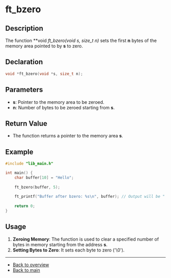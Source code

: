 
# ft_bzero

## Description

The function **void *ft_bzero(void *s, size_t n)** sets the first **n** bytes of the memory area pointed to by **s** to zero.

## Declaration

```c
void *ft_bzero(void *s, size_t n);
```

## Parameters

- **s**: Pointer to the memory area to be zeroed.
- **n**: Number of bytes to be zeroed starting from **s**.

## Return Value

- The function returns a pointer to the memory area **s**.

## Example

```c
#include "lib_main.h"

int main() {
    char buffer[10] = "Hello";
    
    ft_bzero(buffer, 5);
    
    ft_printf("Buffer after bzero: %s\n", buffer); // Output will be "     "
    
    return 0;
}
```

## Usage

1. **Zeroing Memory**: The function is used to clear a specified number of bytes in memory starting from the address **s**.
2. **Setting Bytes to Zero**: It sets each byte to zero ('\0').

---

- [Back to overview](../Overview_about_function.md)
- [Back to main](/)
